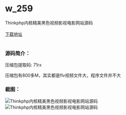 # w_259
Thinkphp内核精美黑色视频影视电影网站源码
<br/></br>
[下载地址](https://www.uuid2.com/259.html "下载地址")
<br/></br>
<h3>源码简介：</h3>
<p>压缩包提取码:    71rx<p>
<p>压缩包有800多M，其实都是flv视频文件大，程序文件并不大<p>
<h3>截图：</h3>
<img src="https://www.uuid2.com/wp-content/uploads/img/202105/d6dbbc5124.jpg" alt="Thinkphp内核精美黑色视频影视电影网站源码"><img src="https://www.uuid2.com/wp-content/uploads/img/202105/36baecd265.jpg" alt="Thinkphp内核精美黑色视频影视电影网站源码">
